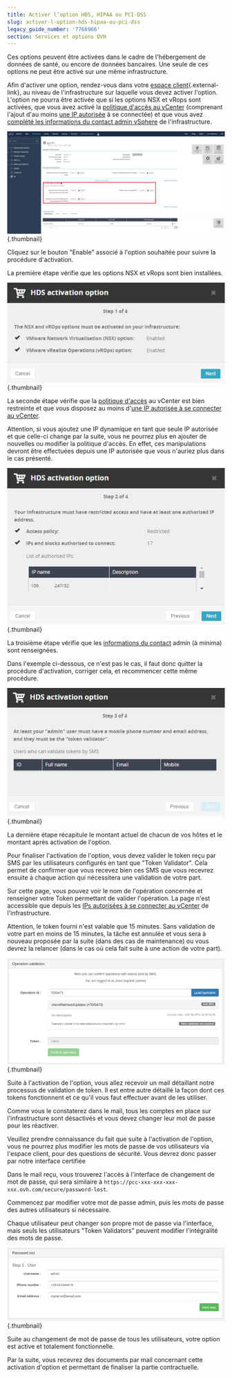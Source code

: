 ```yaml
---
title: Activer l’option HDS, HIPAA ou PCI-DSS
slug: activer-l-option-hds-hipaa-ou-pci-dss
legacy_guide_number: '7766966'
section: Services et options OVH
---
```





Ces options peuvent être activées dans le cadre de l'hébergement de données de santé, ou encore de données bancaires. Une seule de ces options ne peut être activé sur une même infrastructure.

Afin d'activer une option, rendez-vous dans votre [espace client](https://www.ovh.com/auth/?action=gotomanager?action=gotomanager&from=https://www.ovh.com/fr/){.external-link}, au niveau de l'infrastructure sur laquelle vous devez activer l'option. L'option ne pourra être activée que si les options NSX et vRops sont activées, que vous avez activé la [politique d'accès au vCenter]({legacy}1442246) (comprenant l'ajout d'au moins [une IP autorisée]({legacy}1442255) à se connectée) et que vous avez [complété les informations du contact admin vSphere]({legacy}1441987) de l'infrastructure.

![](images/HomeSDDCManager.PNG){.thumbnail}

Cliquez sur le bouton "Enable" associé à l'option souhaitée pour suivre la procédure d'activation.

La première étape vérifie que les options NSX et vRops sont bien installées.

![](images/HDSprerequisOptions.PNG){.thumbnail}

La seconde étape vérifie que la [politique d'accès]({legacy}1442246) au vCenter est bien restreinte et que vous disposez au moins d'[une IP autorisée à se connecter au vCenter]({legacy}1442255).

Attention, si vous ajoutez une IP dynamique en tant que seule IP autorisée et que celle-ci change par la suite, vous ne pourrez plus en ajouter de nouvelles ou modifier la politique d'accès. En effet, ces manipulations devront être effectuées depuis une IP autorisée que vous n'auriez plus dans le cas présenté.

![](images/HDSPrerequisIP.PNG){.thumbnail}

La troisième étape vérifie que les [informations du contact]({legacy}1441987) admin (à minima) sont renseignées.

Dans l'exemple ci-dessous, ce n'est pas le cas, il faut donc quitter la procédure d'activation, corriger cela, et recommencer cette même procédure.

![](images/HDSPrerequisContact.PNG){.thumbnail}

La dernière étape récapitule le montant actuel de chacun de vos hôtes et le montant après activation de l'option.

Pour finaliser l'activation de l'option, vous devez valider le token reçu par SMS par les utilisateurs configurés en tant que "Token Validator". Cela permet de confirmer que vous recevez bien ces SMS que vous recevrez ensuite à chaque action qui nécessitera une validation de votre part.

Sur cette page, vous pouvez voir le nom de l'opération concernée et renseigner votre Token permettant de valider l'opération. La page n'est accessible que depuis les [IPs autorisées à se connecter au vCenter]({legacy}1442255) de l'infrastructure.

Attention, le token fourni n'est valable que 15 minutes. Sans validation de votre part en moins de 15 minutes, la tâche est annulée et vous sera à nouveau proposée par la suite (dans des cas de maintenance) ou vous devrez la relancer (dans le cas où cela fait suite à une action de votre part).

![](images/TokenValidation.png){.thumbnail}

Suite à l'activation de l'option, vous allez recevoir un mail détaillant notre processus de validation de token. Il est entre autre détaillé la façon dont ces tokens fonctionnent et ce qu'il vous faut effectuer avant de les utiliser.

Comme vous le constaterez dans le mail, tous les comptes en place sur l'infrastructure sont désactivés et vous devez changer leur mot de passe pour les réactiver.

Veuillez prendre connaissance du fait que suite à l'activation de l'option, vous ne pourrez plus modifier les mots de passe de vos utilisateurs via l'espace client, pour des questions de sécurité. Vous devrez donc passer par notre interface certifiée

Dans le mail reçu, vous trouverez l'accès à l'interface de changement de mot de passe, qui sera similaire à `https://pcc-xxx-xxx-xxx-xxx.ovh.com/secure/password-lost`.

Commencez par modifier votre mot de passe admin, puis les mots de passe des autres utilisateurs si nécessaire.

Chaque utilisateur peut changer son propre mot de passe via l'interface, mais seuls les utilisateurs "Token Validators" peuvent modifier l'intégralité des mots de passe.

![](images/AdminPass.png){.thumbnail}

Suite au changement de mot de passe de tous les utilisateurs, votre option est active et totalement fonctionnelle.

Par la suite, vous recevrez des documents par mail concernant cette activation d'option et permettant de finaliser la partie contractuelle.
